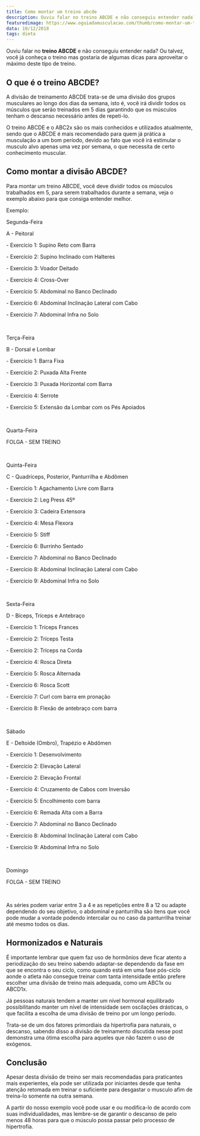 ```yaml
---
title: Como montar um treino abcde
description: Ouviu falar no treino ABCDE e não conseguiu entender nada? Ou talvez, você já conheça o treino e gostaria de aproveitar o máximo deste tipo de treino.
featuredimage: https://www.oguiadamusculacao.com/thumb/como-montar-um-treino-abcde.png
data: 10/12/2018
tags: dieta
---
```

<p>Ouviu falar no <b>treino ABCDE</b> e não conseguiu entender nada? Ou talvez, você já conheça o treino mas gostaria de algumas dicas para aproveitar o máximo deste tipo de treino.</p><!--more-->
<h2>O que é o treino ABCDE?</h2>
<p>A divisão de treinamento ABCDE trata-se de uma divisão dos grupos musculares ao longo dos dias da semana, isto é, você irá dividir todos os músculos que serão treinados em 5 dias garantindo que os músculos tenham o descanso necessário antes de repeti-lo.</p>
<p>O treino ABCDE e o ABC2x são os mais conhecidos e utilizados atualmente, sendo que o ABCDE é mais recomendado para quem já prática a musculação a um bom período, devido ao fato que você irá estimular o musculo alvo apenas uma vez por semana, o que necessita de certo conhecimento muscular.</p>
<h2>Como montar a divisão ABCDE?</h2>
<p>Para montar um treino ABCDE, você deve dividir todos os músculos trabalhados em 5, para serem trabalhados durante a semana, veja o exemplo abaixo para que consiga entender melhor.</p>
<p>Exemplo:</p>
<p>Segunda-Feira</p>
<p>A - Peitoral</p>
<p>- Exercício 1: Supino Reto com Barra</p>
<p>- Exercício 2: Supino Inclinado com Halteres</p>
<p>- Exercício 3: Voador Deitado</p>
<p>- Exercício 4: Cross-Over</p>
<p>- Exercício 5: Abdominal no Banco Declinado</p>
<p>- Exercício 6: Abdominal Inclinação Lateral com Cabo</p>
<p>- Exercício 7: Abdominal Infra no Solo</p>
<br/>
<p>Terça-Feira</p>
<p>B - Dorsal e Lombar</p>
<p>- Exercício 1: Barra Fixa</p>
<p>- Exercício 2: Puxada Alta Frente</p>
<p>- Exercício 3: Puxada Horizontal com Barra</p>
<p>- Exercício 4: Serrote</p>
<p>- Exercício 5: Extensão da Lombar com os Pés Apoiados</p>
<br/>
<p>Quarta-Feira</p>
<p>FOLGA - SEM TREINO</p>
<br/>
<p>Quinta-Feira</p>
<p>C - Quadríceps, Posterior, Panturrilha e Abdômen</p>
<p>- Exercício 1: Agachamento Livre com Barra</p>
<p>- Exercício 2: Leg Press 45º</p>
<p>- Exercício 3: Cadeira Extensora</p>
<p>- Exercício 4: Mesa Flexora</p>
<p>- Exercício 5: Stiff</p>
<p>- Exercício 6: Burrinho Sentado</p>
<p>- Exercício 7: Abdominal no Banco Declinado</p>
<p>- Exercício 8: Abdominal Inclinação Lateral com Cabo</p>
<p>- Exercício 9: Abdominal Infra no Solo</p>
<br/>
<p>Sexta-Feira</p>
<p>D - Bíceps, Tríceps e Antebraço<p>
<p>- Exercício 1: Tríceps Frances</p>
<p>- Exercício 2: Tríceps Testa</p>
<p>- Exercício 2: Tríceps na Corda</p>
<p>- Exercício 4: Rosca Direta</p>
<p>- Exercício 5: Rosca Alternada</p>
<p>- Exercício 6: Rosca Scott</p>
<p>- Exercício 7: Curl com barra em pronação</p>
<p>- Exercício 8: Flexão de antebraço com barra</p>
<br/>
<p>Sábado</p>
<p>E - Deltoide (Ombro), Trapézio e Abdômen</p>
<p>- Exercício 1: Desenvolvimento</p>
<p>- Exercício 2: Elevação Lateral</p>
<p>- Exercício 2: Elevação Frontal</p>
<p>- Exercício 4: Cruzamento de Cabos com Inversão</p>
<p>- Exercício 5: Encolhimento com barra</p>
<p>- Exercício 6: Remada Alta com a Barra</p>
<p>- Exercício 7: Abdominal no Banco Declinado</p>
<p>- Exercício 8: Abdominal Inclinação Lateral com Cabo</p>
<p>- Exercício 9: Abdominal Infra no Solo</p>
<br/>
<p>Domingo</p>
<p>FOLGA - SEM TREINO</p>
<br/>
<p>As séries podem variar entre 3 a 4 e as repetições entre 8 a 12 ou adapte dependendo do seu objetivo, o abdominal e panturrilha são itens que você pode mudar a vontade podendo intercalar ou no caso da panturrilha treinar até mesmo todos os dias.</p>
<!-- Anuncio no texto -->
<center><div class="anuncio-desktop"><amp-ad
   layout="fixed-height"
   height=250
   type="adsense"
   data-ad-client="ca-pub-2816982644079927"
   data-ad-slot="5967151557">
</amp-ad></div></center>
<h2>Hormonizados e Naturais</h2>
<p>É importante lembrar que quem faz uso de hormônios deve ficar atento a periodização do seu treino sabendo adaptar-se dependendo da fase em que se encontra o seu ciclo, como quando está em uma fase pós-ciclo aonde o atleta não consegue treinar com tanta intensidade então prefere escolher uma divisão de treino mais adequada, como um ABC1x ou ABCD1x.</p>
<p>Já pessoas naturais tendem a manter um nível hormonal equilibrado possibilitando manter um nível de intensidade sem oscilações drásticas, o que facilita a escolha de uma divisão de treino por um longo período.</p>
<p>Trata-se de um dos fatores primordiais da hipertrofia para naturais, o descanso, sabendo disso a divisão de treinamento discutida nesse post demonstra uma ótima escolha para aqueles que não fazem o uso de exógenos.</p>
<h2>Conclusão</h2>
<p>Apesar desta divisão de treino ser mais recomendadas para praticantes mais experientes, ela pode ser utilizada por iniciantes desde que tenha atenção retomada em treinar o suficiente para desgastar o musculo afim de treina-lo somente na outra semana.</p>
<p>A partir do nosso exemplo você pode usar e ou modifica-lo de acordo com suas individualidades, mas lembre-se de garantir o descanso de pelo menos 48 horas para que o músculo possa passar pelo processo de hipertrofia.</p>
<!-- Marcação JSON-LD gerada pelo Assistente de marcação para dados estruturados do Google. --> <script type="application/ld+json"> { "@context" : "http://schema.org", "@type" : "Article", "headline" : "Como montar um treino abcde", "publisher":{"@type":"Organization","name":"Guia da Musculação","logo":{"@type":"ImageObject","url":"https://i.imgur.com/KYTMFEL.png"}}, "mainEntityOfPage" : "https://www.oguiadamusculacao.com/como-montar-um-treino-abcde/", "dateModified" : "2018-12-10", "name" : "Como montar um treino abcde", "author" : { "@type" : "Person", "name" : "David Menezes" }, "datePublished" : "2018-12-05", "image" : "https://www.oguiadamusculacao.com/thumb/como-montar-um-treino-abcde.png", "articleSection" : [ "Ouviu falar no treino ABCDE e não conseguiu entender nada? Ou talvez, você já conheça o treino mas gostaria de algumas dicas para aproveitar o máximo deste tipo de treino.", "O que é o treino ABCDE? A divisão de treinamento ABCDE trata-se de uma divisão dos grupos musculares ao longo dos dias da semana, isto é, você irá dividir todos os músculos que serão treinados em 5 dias garantindo que os músculos tenham o descanso necessário antes de repeti-lo. O treino ABCDE e o ABC2x são os mais conhecidos e utilizados atualmente, sendo que o ABCDE é mais recomendado para quem já prática a musculação a um bom período, devido ao fato que você irá estimular o musculo alvo apenas uma vez por semana, o que necessita de certo conhecimento muscular.", "Como montar a divisão ABCDE? Para montar um treino ABCDE, você deve dividir todos os músculos trabalhados em 5, para serem trabalhados durante a semana, veja o exemplo abaixo para que consiga entender melhor. Exemplo: Segunda-Feira A - Peitoral - Exercício 1: Supino Reto com Barra - Exercício 2: Supino Inclinado com Halteres - Exercício 3: Voador Deitado - Exercício 4: Cross-Over - Exercício 5: Abdominal no Banco Declinado - Exercício 6: Abdominal Inclinação Lateral com Cabo - Exercício 7: Abdominal Infra no Solo Terça-Feira B - Dorsal e Lombar - Exercício 1: Barra Fixa - Exercício 2: Puxada Alta Frente - Exercício 3: Puxada Horizontal com Barra - Exercício 4: Serrote - Exercício 5: Extensão da Lombar com os Pés Apoiados Quarta-Feira FOLGA - SEM TREINO Quinta-Feira C - Quadríceps, Posterior, Panturrilha e Abdômen - Exercício 1: Agachamento Livre com Barra - Exercício 2: Leg Press 45º - Exercício 3: Cadeira Extensora - Exercício 4: Mesa Flexora - Exercício 5: Stiff - Exercício 6: Burrinho Sentado - Exercício 7: Abdominal no Banco Declinado - Exercício 8: Abdominal Inclinação Lateral com Cabo - Exercício 9: Abdominal Infra no Solo Sexta-Feira D - Bíceps, Tríceps e Antebraço - Exercício 1: Tríceps Frances - Exercício 2: Tríceps Testa - Exercício 2: Tríceps na Corda - Exercício 4: Rosca Direta - Exercício 5: Rosca Alternada - Exercício 6: Rosca Scott - Exercício 7: Curl com barra em pronação - Exercício 8: Flexão de antebraço com barra Sábado E - Deltoide (Ombro), Trapézio e Abdômen - Exercício 1: Desenvolvimento - Exercício 2: Elevação Lateral - Exercício 2: Elevação Frontal - Exercício 4: Cruzamento de Cabos com Inversão - Exercício 5: Encolhimento com barra - Exercício 6: Remada Alta com a Barra - Exercício 7: Abdominal no Banco Declinado - Exercício 8: Abdominal Inclinação Lateral com Cabo - Exercício 9: Abdominal Infra no Solo Domingo FOLGA - SEM TREINO As séries podem variar entre 3 a 4 e as repetições entre 8 a 12 ou adapte dependendo do seu objetivo, o abdominal e panturrilha são itens que você pode mudar a vontade podendo intercalar ou no caso da panturrilha treinar até mesmo todos os dias.", "Hormonizados e Naturais É importante lembrar que quem faz uso de hormônios deve ficar atento a periodização do seu treino sabendo adaptar-se dependendo da fase em que se encontra o seu ciclo, como quando está em uma fase pós-ciclo aonde o atleta não consegue treinar com tanta intensidade então prefere escolher uma divisão de treino mais adequada, como um ABC1x ou ABCD1x. Já pessoas naturais tendem a manter um nível hormonal equilibrado possibilitando manter um nível de intensidade sem oscilações drásticas, o que facilita a escolha de uma divisão de treino por um longo período. Trata-se de um dos fatores primordiais da hipertrofia para naturais, o descanso, sabendo disso a divisão de treinamento discutida nesse post demonstra uma ótima escolha para aqueles que não fazem o uso de exógenos.", "Conclusão Apesar desta divisão de treino ser mais recomendadas para praticantes mais experientes, ela pode ser utilizada por iniciantes desde que tenha atenção retomada em treinar o suficiente para desgastar o musculo afim de treina-lo somente na outra semana. A partir do nosso exemplo você pode usar e ou modifica-lo de acordo com suas individualidades, mas lembre-se de garantir o descanso de pelo menos 48 horas para que o músculo possa passar pelo processo de hipertrofia." ] } </script>
